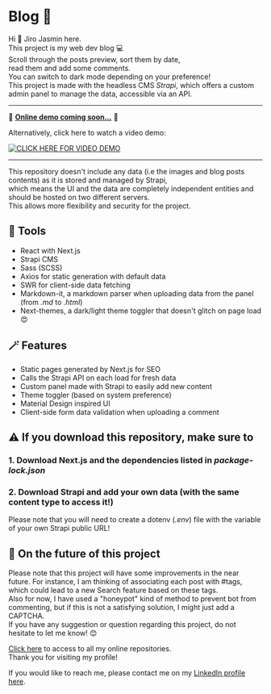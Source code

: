 # Blog 📝

Hi 👋 Jiro Jasmin here.  
This project is my web dev blog  💻  
Scroll through the posts preview, sort them by date,  
read them and add some comments.  
You can switch to dark mode depending on your preference!  
This project is made with the headless CMS *Strapi*, which offers a custom admin panel to manage the data, accessible via an API.

---  
  
🚀 **[Online demo coming soon...](https://jiro-jasmin.github.io)** 🚀  
   
Alternatively, click here to watch a video demo:  
 
[![CLICK HERE FOR VIDEO DEMO](https://img.youtube.com/vi/y5jZ0fF9Zq4/0.jpg)](https://youtu.be/y5jZ0fF9Zq4)
  
---
  
This repository doesn't include any data (i.e the images and blog posts contents) as it is stored and managed by Strapi,  
which means the UI and the data are completely independent entities and should be hosted on two different servers.  
This allows more flexibility and security for the project.  

## 🔧 Tools

- React with Next.js
- Strapi CMS
- Sass (SCSS)
- Axios for static generation with default data
- SWR for client-side data fetching
- Markdown-it, a markdown parser when uploading data from the panel (from *.md* to *.html*)
- Next-themes, a dark/light theme toggler that doesn't glitch on page load 😍

## 🪄 Features

- Static pages generated by Next.js for SEO
- Calls the Strapi API on each load for fresh data
- Custom panel made with Strapi to easily add new content
- Theme toggler (based on system preference)
- Material Design inspired UI
- Client-side form data validation when uploading a comment

## ⚠️ If you download this repository, make sure to  

### 1. Download Next.js and the dependencies listed in *package-lock.json*

### 2. Download Strapi and add your own data (with the same content type to access it!)
Please note that you will need to create a dotenv (*.env*) file with the variable of your own Strapi public URL!

## 🔮 On the future of this project  
  
Please note that this project will have some improvements in the near future. 
For instance, I am thinking of associating each post with #tags, which could lead to a new Search feature based on these tags.  
Also for now, I have used a "honeypot" kind of method to prevent bot from commenting, but if this is not a satisfying solution, I might just add a CAPTCHA.  
If you have any suggestion or question regarding this project, do not hesitate to let me know! 😊  

[Click here](https://github.com/jiro-jasmin?tab=repositories) to access to all my online repositories.  
Thank you for visiting my profile!  

If you would like to reach me, please contact me on my [LinkedIn profile here](https://www.linkedin.com/in/florian-j-giraud-8449091b8).

